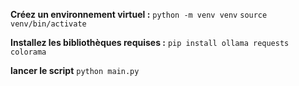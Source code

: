 **Créez un environnement virtuel :**
`python -m venv venv`
`source venv/bin/activate`


**Installez les bibliothèques requises :**
`pip install ollama requests colorama`


**lancer le script**
`python main.py`



